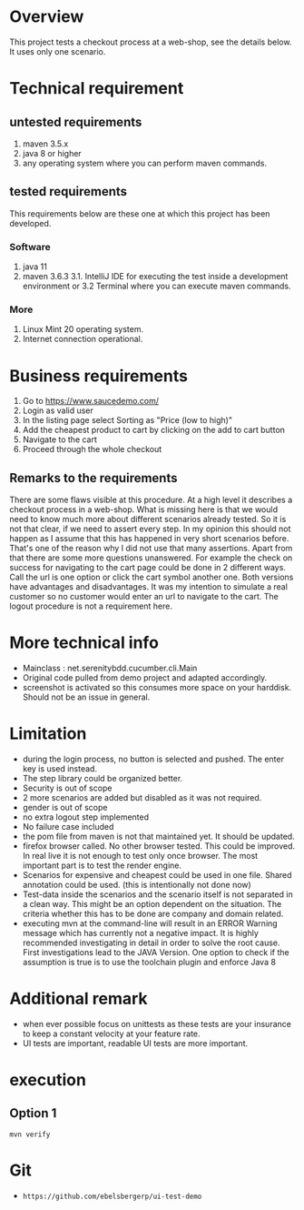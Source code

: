 # Overview
This project tests a checkout process at a web-shop, see the details below. It uses only one scenario.

# Technical requirement
## untested requirements
1. maven 3.5.x
2. java 8 or higher
3. any operating system where you can perform maven commands.

## tested requirements
This requirements below are these one at which this project has been developed.
### Software
1. java 11
2. maven 3.6.3
3.1. IntelliJ IDE for executing the test inside a development environment or
3.2 Terminal where you can execute maven commands. 
   
### More
1. Linux Mint 20 operating system. 
2. Internet connection operational. 

# Business requirements 
1. Go to https://www.saucedemo.com/
2. Login as valid user
3. In the listing page select Sorting as "Price (low to high)"
4. Add the cheapest product to cart by clicking on the add to cart button
5. Navigate to the cart
6. Proceed through the whole checkout

## Remarks to the requirements
There are some flaws visible at this procedure. At a high level it describes a checkout process in a web-shop. What is missing here is that we would need to know much more about different scenarios already tested. So it is not that clear, if we need to assert every step. In my opinion this should not happen as I assume that this has happened in very short scenarios before. That's one of the reason why I did not use that many assertions. Apart from that there are some more questions unanswered. For example the check on success for navigating to the cart page could be done in 2 different ways. Call the url is one option or click the cart symbol another one. Both versions have advantages and disadvantages. It was my intention to simulate  a real customer so no customer would enter an url to navigate to the cart. The logout procedure is not a requirement here. 


# More technical info
* Mainclass : net.serenitybdd.cucumber.cli.Main
* Original code pulled from demo project and adapted accordingly.
* screenshot is activated so this consumes more space on your harddisk. Should not be an issue in general.

# Limitation
* during the login process, no button is selected and pushed. The enter key is used instead.
* The step library could be organized better.
* Security is out of scope
* 2 more scenarios are added but disabled as it was not required.
* gender is out of scope
* no extra logout step implemented
* No failure case included
* the pom file from maven is not that maintained yet. It should be updated.
* firefox browser called. No other browser tested. This could be improved. In real live it is not enough to test only once browser.  The most important part is to test the render engine.
* Scenarios for expensive and cheapest could be used in one file. Shared annotation could be used. (this is intentionally not done now)
* Test-data inside the scenarios and the scenario itself is not separated in a clean way. This might be an option dependent on the situation. The criteria whether this has to be done are company and domain related.
* executing mvn at the command-line will result in an ERROR Warning message which has currently not a negative impact. It is highly recommended investigating in detail in order to solve the root cause. First investigations lead to the JAVA Version. One option to check if the assumption is true is to use the toolchain plugin and enforce Java 8 

# Additional remark
* when ever possible focus on unittests as these tests are your insurance to keep a constant velocity at your feature rate.
* UI tests are important, readable UI tests are more important.

# execution
## Option 1
```
mvn verify
```


# Git
* ``` https://github.com/ebelsbergerp/ui-test-demo ```
